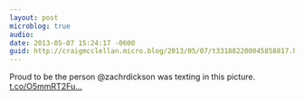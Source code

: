 ```yaml
---
layout: post
microblog: true
audio: 
date: 2013-05-07 15:24:17 -0600
guid: http://craigmcclellan.micro.blog/2013/05/07/t331882200045858817.html
---
```

Proud to be the person @zachrdickson was texting in this picture. [t.co/O5mmRT2Fu...](http://t.co/O5mmRT2Fu2)
